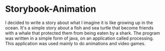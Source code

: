 # Storybook-Animation
I decided to write a story about what I imagine it is like growing up in the ocean. It's a simple story about a fish and sea turtle that become friends with a whale that protected them from being eaten by a shark. The program was written in a simple form of java, on an application called processing. This application was used mainly to do animations and video games.
